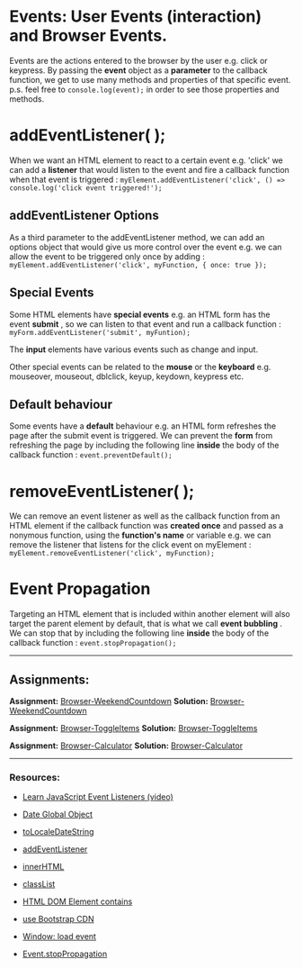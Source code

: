 # Events: User Events (interaction) and Browser Events.

Events are the actions entered to the browser by the user e.g. click or keypress. By passing the **event** object as a **parameter** to the callback function, we get to use many methods and properties of that specific event.
p.s. feel free to `console.log(event);` in order to see those properties and methods.

# addEventListener( );

When we want an HTML element to react to a certain event e.g. 'click' we can add a **listener** that would listen to the event and fire a callback function when that event is triggered :
`myElement.addEventListener('click', () => console.log('click event triggered!');`

## addEventListener Options

As a third parameter to the addEventListener method, we can add an options object that would give us more control over the event e.g. we can allow the event to be triggered only once by adding :
`myElement.addEventListener('click', myFunction, { once: true });`

## Special Events

Some HTML elements have **special events** e.g. an HTML form has the event **submit** , so we can listen to that event and run a callback function :
`myForm.addEventListener('submit', myFuntion);`

The **input** elements have various events such as change and input.

Other special events can be related to the **mouse** or the **keyboard** e.g. mouseover, mouseout, dblclick, keyup, keydown, keypress etc.

## Default behaviour

Some events have a **default** behaviour e.g. an HTML form refreshes the page after the submit event is triggered. We can prevent the **form** from refreshing the page by including the following line **inside** the body of the callback function :
`event.preventDefault();`

# removeEventListener( );

We can remove an event listener as well as the callback function from an HTML element if the callback function was **created once** and passed as a nonymous function, using the **function's name** or variable e.g. we can remove the listener that listens for the click event on myElement :
`myElement.removeEventListener('click', myFunction);`

# Event Propagation

Targeting an HTML element that is included within another element will also target the parent element by default, that is what we call **event bubbling** . We can stop that by including the following line **inside** the body of the callback function :
`event.stopPropagation();`

---

## Assignments:

**Assignment:** [Browser-WeekendCountdown](https://classroom.github.com/a/UEdWu0X_)
**Solution:** [Browser-WeekendCountdown](https://github.com/FbW-E10/SPA-Assignments-Solutions/tree/main/1-DOM/Browser-WeekendCountdown)

**Assignment:** [Browser-ToggleItems](https://classroom.github.com/a/Wg0iL7aC)
**Solution:** [Browser-ToggleItems](https://github.com/FbW-E10/SPA-Assignments-Solutions/tree/main/1-DOM/Browser-ToggleItems)

**Assignment:** [Browser-Calculator](https://classroom.github.com/a/-4EabhGP)
**Solution:** [Browser-Calculator](https://github.com/FbW-E10/SPA-Assignments-Solutions/tree/main/1-DOM/Browser-Calculator)

---

### Resources:

- [Learn JavaScript Event Listeners (video)](https://www.youtube.com/watch?v=XF1_MlZ5l6M)

- [Date Global Object](https://developer.mozilla.org/en-US/docs/Web/JavaScript/Reference/Global_Objects/Date)
- [toLocaleDateString](https://developer.mozilla.org/en-US/docs/Web/JavaScript/Reference/Global_Objects/Date/toLocaleDateString)
- [addEventListener](https://developer.mozilla.org/en-US/docs/Web/API/EventTarget/addEventListener)

- [innerHTML](https://developer.mozilla.org/en-US/docs/Web/API/Element/innerHTML)

- [classList](https://developer.mozilla.org/en-US/docs/Web/API/Element/classList)

- [HTML DOM Element contains](https://www.w3schools.com/jsref/met_node_contains.asp)

- [use Bootstrap CDN](https://getbootstrap.com/docs/5.1/getting-started/introduction/)

- [Window: load event](https://developer.mozilla.org/en-US/docs/Web/API/Window/load_event)

- [Event.stopPropagation](https://developer.mozilla.org/en-US/docs/Web/API/Event/stopPropagation)
